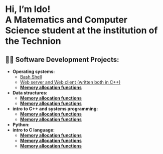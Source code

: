 <h1>Hi, I’m Ido!<br/>
A Matematics and Computer Science student at the institution 
of the Technion</h1>

<h2>👨‍💻 Software Development Projects:</h2>

- <b>Operating systems:</b>
  - [Bash Shell](https://github.com/idoreu/Abstract-AVL-Tree)
  - [Web server and Web client (written both in C++)](https://github.com/idoreu/Abstract-AVL-Tree)<b>
  - [Memory allocation functions](https://github.com/idoreu/Abstract-AVL-Tree)
- <b>Data structures:</b>
  - [Memory allocation functions](https://github.com/idoreu/Abstract-AVL-Tree)
  - [Memory allocation functions](https://github.com/idoreu/Abstract-AVL-Tree)
- <b>intro to C++ and systems programming:</b>
  - [Memory allocation functions](https://github.com/idoreu/Abstract-AVL-Tree)
  - [Memory allocation functions](https://github.com/idoreu/Abstract-AVL-Tree)
- <b>Python:</b>
- <b>intro to C language:</b>
  - [Memory allocation functions](https://github.com/idoreu/Abstract-AVL-Tree)
  - [Memory allocation functions](https://github.com/idoreu/Abstract-AVL-Tree)
  - [Memory allocation functions](https://github.com/idoreu/Abstract-AVL-Tree)
 
<!---
idoreu/idoreu is a ✨ special ✨ repository because its `README.md` (this file) appears on your GitHub profile.
You can click the Preview link to take a look at your changes.
--->

